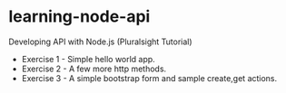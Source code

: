 # learning-node-api
Developing API with Node.js (Pluralsight Tutorial)

- Exercise 1 - Simple hello world app.
- Exercise 2 - A few more http methods.
- Exercise 3 - A simple bootstrap form and sample create,get actions.